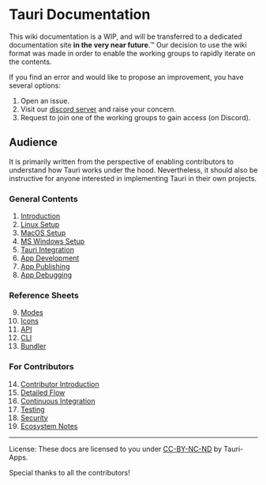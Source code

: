 # Tauri Documentation
This wiki documentation is a WIP, and will be transferred to a dedicated documentation site **in the very near future**.™️ Our decision to use the wiki format was made in order to enable the working groups to rapidly iterate on the contents.

If you find an error and would like to propose an improvement, you have several options:
1. Open an issue.
2. Visit our [discord server](https://discord.gg/SpmNs4S) and raise your concern.
3. Request to join one of the working groups to gain access (on Discord).

## Audience
It is primarily written from the perspective of enabling contributors to understand how Tauri works under the hood. Nevertheless, it should also be instructive for anyone interested in implementing Tauri in their own projects.

### General Contents
1. [Introduction](https://github.com/tauri-apps/tauri/wiki/01.-Introduction)
2. [Linux Setup](https://github.com/tauri-apps/tauri/wiki/02.-Linux-Setup)
3. [MacOS Setup](https://github.com/tauri-apps/tauri/wiki/03.-MacOS-Setup)
4. [MS Windows Setup](https://github.com/tauri-apps/tauri/wiki/04.-MS-Windows-Setup)
5. [Tauri Integration](https://github.com/tauri-apps/tauri/wiki/05.-Tauri-Integration)
6. [App Development](https://github.com/tauri-apps/tauri/wiki/06.-App-Development)
7. [App Publishing](https://github.com/tauri-apps/tauri/wiki/07.-App-Publishing)
8. [App Debugging](https://github.com/tauri-apps/tauri/wiki/08.-App-Debugging)
### Reference Sheets
9. [Modes](https://github.com/tauri-apps/tauri/wiki/09.-Modes)
10. [Icons](https://github.com/tauri-apps/tauri/wiki/10.-Icons)
11. [API](https://github.com/tauri-apps/tauri/wiki/11.-API)
12. [CLI](https://github.com/tauri-apps/tauri/wiki/12.-CLI)
13. [Bundler](https://github.com/tauri-apps/tauri/wiki/13.-Bundler)
### For Contributors
14. [Contributor Introduction](https://github.com/tauri-apps/tauri/wiki/14.-Contributor-Introduction)
15. [Detailed Flow](https://github.com/tauri-apps/tauri/wiki/15.-Detailed-Flow)
16. [Continuous Integration](https://github.com/tauri-apps/tauri/wiki/16.-Continuous-Integration)
17. [Testing]()
18. [Security]()
19. [Ecosystem Notes]()


***

License: These docs are licensed to you under [CC-BY-NC-ND](https://creativecommons.org/licenses/by-nc-nd/2.0/) by Tauri-Apps.

Special thanks to all the contributors!
